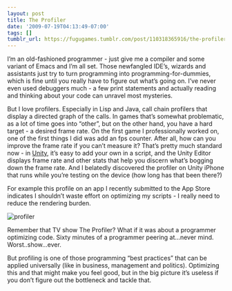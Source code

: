 ```yaml
---
layout: post
title: The Profiler
date: '2009-07-19T04:13:49-07:00'
tags: []
tumblr_url: https://fugugames.tumblr.com/post/110318365916/the-profiler
---
```

I’m an old-fashioned programmer - just give me a compiler and some variant of Emacs and I’m all set. Those newfangled IDE’s, wizards and assistants just try to turn programming into programming-for-dummies, which is fine until you really have to figure out what’s going on. I’ve never even used debuggers much - a few print statements and actually reading and thinking about your code can unravel most mysteries.

But I love profilers. Especially in Lisp and Java, call chain profilers that display a directed graph of the calls. In games that’s somewhat problematic, as a lot of time goes into “other”, but on the other hand, you have a hard target - a desired frame rate. On the first game I professionally worked on, one of the first things I did was add an fps counter. After all, how can you improve the frame rate if you can’t measure it? That’s pretty much standard now - in [Unity](http://unity3d.com/), it’s easy to add your own in a script, and the Unity Editor displays frame rate and other stats that help you discern what’s bogging down the frame rate. And I belatedly discovered the profiler on Unity iPhone that runs while you’re testing on the device (how long has that been there?)

For example this profile on an app I recently submitted to the App Store indicates I shouldn’t waste effort on optimizing my scripts - I really need to reduce the rendering burden.

![profiler](http://itshardtofondlepenguins.com/wp-content/uploads/2009/07/profiler.png "profiler")

Remember that TV show The Profiler? What if it was about a programmer optimizing code. Sixty minutes of a programmer peering at…never mind. Worst..show…ever.

But profiling is one of those programming “best practices” that can be applied universally (like in business, management and politics). Optimizing this and that might make you feel good, but in the big picture it’s useless if you don’t figure out the bottleneck and tackle that.

